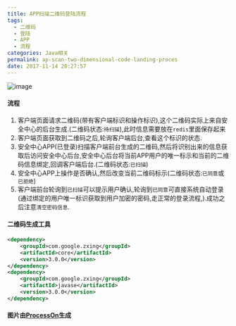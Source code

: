 ```yaml
---
title: APP扫描二维码登陆流程
tags:
  - 二维码
  - 登陆
  - APP
  - 流程
categories: Java相关
permalink: ap-scan-two-dimensional-code-landing-proces
date: 2017-11-14 20:27:57
---
```

![image](https://static.zuul.top/dmrs-me/20171114/APP-scanning-two-dimensional-code-login.png)
#### 流程
1. 客户端页面请求二维码(带有客户端标识和操作标识),这个二维码实际上来自安全中心的后台生成.(二维码状态:`待扫描`),此时信息需要放在`redis`里面保存起来
2. 客户端页面获取到二维码之后,轮询客户端后台,查看这个标识的状态.
3. 安全中心APP(已登录)扫描客户端前台生成的二维码,然后将识别出来的信息获取后访问安全中心后台,安全中心后台将当前APP用户的唯一标示和当前的二维码信息绑定,回调客户端后台.(二维码状态:`已扫描`)
4. 安全中心APP上操作是否确认,然后改变当前二维码标示(二维码状态:`已同意`或`已拒绝`)
5. 客户端前台轮询到`已扫描`可以提示用户确认,轮询到`已同意`可直接系统自动登录(通过绑定的用户唯一标识获取到用户加密的密码,走正常的登录流程,).成功之后注意`清空密码信息`.


#### 二维码生成工具
```xml
<dependency>
    <groupId>com.google.zxing</groupId>
    <artifactId>core</artifactId>
    <version>3.0.0</version>
</dependency>
<dependency>
    <groupId>com.google.zxing</groupId>
    <artifactId>javase</artifactId>
    <version>3.0.0</version>
</dependency>
```

#### 图片由[ProcessOn](https://www.processon.com/)生成

